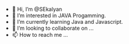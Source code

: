 - 👋 Hi, I’m @SEkalyan
- 👀 I’m interested in JAVA Progamming.
- 🌱 I’m currently learning Java and Javascript.
- 💞️ I’m looking to collaborate on ...
- 📫 How to reach me ...

<!---
SEkalyan/SEkalyan is a ✨ special ✨ repository because its `README.md` (this file) appears on your GitHub profile.
You can click the Preview link to take a look at your changes.
--->
